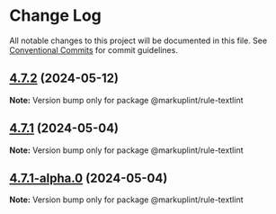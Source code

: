 # Change Log

All notable changes to this project will be documented in this file.
See [Conventional Commits](https://conventionalcommits.org) for commit guidelines.

## [4.7.2](https://github.com/markuplint/markuplint/compare/@markuplint/rule-textlint@4.7.1...@markuplint/rule-textlint@4.7.2) (2024-05-12)

**Note:** Version bump only for package @markuplint/rule-textlint

## [4.7.1](https://github.com/markuplint/markuplint/compare/@markuplint/rule-textlint@4.7.1-alpha.0...@markuplint/rule-textlint@4.7.1) (2024-05-04)

**Note:** Version bump only for package @markuplint/rule-textlint

## [4.7.1-alpha.0](https://github.com/markuplint/markuplint/compare/@markuplint/rule-textlint@4.7.0...@markuplint/rule-textlint@4.7.1-alpha.0) (2024-05-04)

**Note:** Version bump only for package @markuplint/rule-textlint
